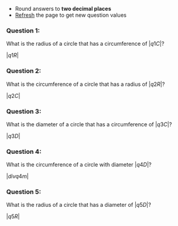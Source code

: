 * Round answers to **two decimal places**
* <html><div class="simple_topic__quiz_instructions"><a href="javascript:window.location.href=window.location.href">Refresh</a> the page to get new question values</div></html>

### Question 1:

What is the radius of a circle that has a circumference of $|q1C|$?

<quiz entry2>$|q1R|$</quiz>

### Question 2: 

What is the circumference of a circle that has a radius of $|q2R|$?

<quiz entry2>$|q2C|$</quiz>

### Question 3:

What is the diameter of a circle that has a circumference of $|q3C|$?

<quiz entry2>$|q3D|$</quiz>

### Question 4:

What is the circumference of a circle with diameter $|q4D|$?

$|div q4m|$

### Question 5:

What is the radius of a circle that has a diameter of $|q5D|$?

<quiz entry2>$|q5R|$</quiz>

<!-- ### Question 5:

What property in a circle will have the largest value?

<quiz multichoice>
  - Radius
  - Diameter
  + Circumference
</quiz> -->


